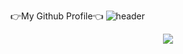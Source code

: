 👉My Github Profile👈
![header](https://capsule-render.vercel.app/api?type=wave&color=auto&height=300&section=header&text=Hello%20Everyone&fontSize=40&width=1000)



<p align="center">
  <img src="https://capsule-render.vercel.app/api?&color=gradient"/>
</p>


